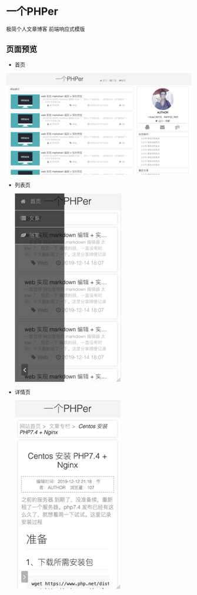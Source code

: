 # 一个PHPer
极简个人文章博客 前端响应式模版

## 页面预览

- 首页

<img src="./capture/index.png" alt="m_view" style="zoom:50%;" />

- 列表页

  <img src="./capture/m_list.png" alt="m_view" style="zoom:50%;" />

- 详情页

  <img src="./capture/m_view.png" alt="m_view" style="zoom:50%;" />